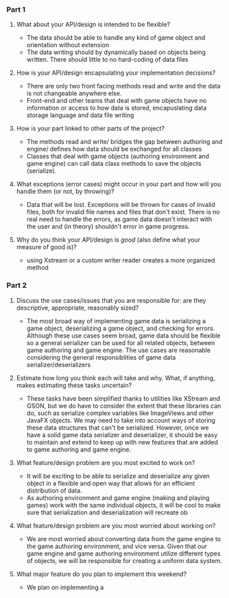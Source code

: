 ### Part 1
1.  What about your API/design is intended to be flexible?
    * The data should be able to handle any kind of game object and orientation without extension
    * The data writing should by dynamically based on objects being written. There should little to no hard-coding of data files

2.  How is your API/design encapsulating your implementation decisions?
    * There are only two front facing methods read and write and the data is not changeable anywhere else.  
    * Front-end and other teams that deal with game objects have no information or access to how data is stored, encapuslating data storage language and data file writing

3.  How is your part linked to other parts of the project?
    * The methods read and write/ bridges the gap between authoring and engine/ defines how data should be exchanged for all classes
    * Classes that deal with game objects (authoring environment and game engine) can call data class methods to save the objects (serialize).

4.  What exceptions (error cases) might occur in your part and how will you handle them (or not, by throwing)?
    * Data that will be lost. Exceptions will be thrown for cases of invalid files, both for invalid file names and files that don't exist. There is no real need to handle the errors, as game data doesn't interact with the user and (in theory) shouldn't error in game progress.
5.  Why do you think your API/design is _good_ (also define what your measure of good is)?
    * using Xstream or a custom writer reader creates a more organized method 

### Part 2
1.  Discuss the use cases/issues that you are responsible for: are they descriptive, appropriate, reasonably sized?
    * The most broad way of implementing game data is serializing a game object, deserializing a game object, and checking for errors. Although these use cases seem broad, game data should be flexible so a general serializer can be used for all related objects, between game authoring and game engine. The use cases are reasonable considering the general responsiblities of game data serializer/deserializers

2.  Estimate how long you think each will take and why. What, if anything, makes estimating these tasks uncertain?
    * These tasks have been simplified thanks to utilities like XStream and GSON, but we do have to consider the extent that these libraries can do, such as serialize complex variables like ImageViews and other JavaFX objects. We may need to take into account ways of storing these data structures that can't be serialized. However, once we have a solid game data serializer and deserializer, it should be easy to maintain and extend to keep up with new features that are added to game authoring and game engine.
  
3.  What feature/design problem are you most excited to work on?
    * It will be exciting to be able to serialize and deserialize any given object in a flexible and open way that allows for an efficient distribution of data.
    * As authoring environment and game engine (making and playing games) work with the same individual objects, it will be cool to make sure that serialization and deserialization will recreate ob
    
4.  What feature/design problem are you most worried about working on?
    * We are most worried about converting data from the game engine to the game authoring environment, and vice versa. Given that our game engine and game authoring environment utilize different types of objects, we will be responsible for creating a uniform data system. 
  
5.  What major feature do you plan to implement this weekend?
    * We plan on implementing a 